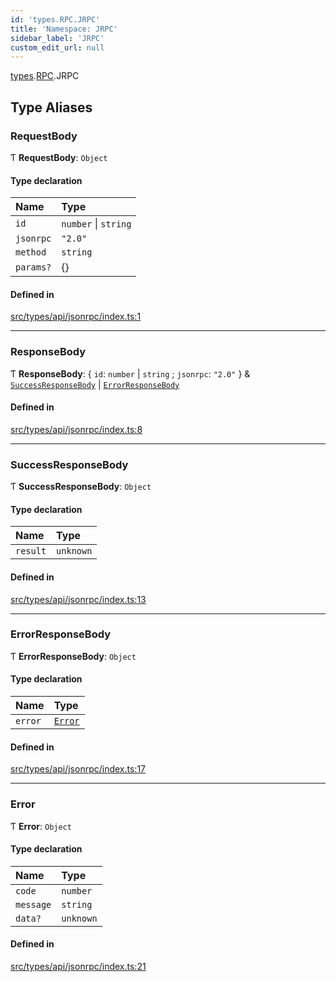 ```yaml
---
id: 'types.RPC.JRPC'
title: 'Namespace: JRPC'
sidebar_label: 'JRPC'
custom_edit_url: null
---
```


[types](types.md).[RPC](types.RPC.md).JRPC

## Type Aliases

### RequestBody

Ƭ **RequestBody**: `Object`

#### Type declaration

| Name      | Type                 |
| :-------- | :------------------- |
| `id`      | `number` \| `string` |
| `jsonrpc` | `"2.0"`              |
| `method`  | `string`             |
| `params?` | {}                   |

#### Defined in

[src/types/api/jsonrpc/index.ts:1](https://github.com/starknet-io/starknet.js/blob/v6.24.1/src/types/api/jsonrpc/index.ts#L1)

---

### ResponseBody

Ƭ **ResponseBody**: \{ `id`: `number` \| `string` ; `jsonrpc`: `"2.0"` } & [`SuccessResponseBody`](types.RPC.JRPC.md#successresponsebody) \| [`ErrorResponseBody`](types.RPC.JRPC.md#errorresponsebody)

#### Defined in

[src/types/api/jsonrpc/index.ts:8](https://github.com/starknet-io/starknet.js/blob/v6.24.1/src/types/api/jsonrpc/index.ts#L8)

---

### SuccessResponseBody

Ƭ **SuccessResponseBody**: `Object`

#### Type declaration

| Name     | Type      |
| :------- | :-------- |
| `result` | `unknown` |

#### Defined in

[src/types/api/jsonrpc/index.ts:13](https://github.com/starknet-io/starknet.js/blob/v6.24.1/src/types/api/jsonrpc/index.ts#L13)

---

### ErrorResponseBody

Ƭ **ErrorResponseBody**: `Object`

#### Type declaration

| Name    | Type                               |
| :------ | :--------------------------------- |
| `error` | [`Error`](types.RPC.JRPC.md#error) |

#### Defined in

[src/types/api/jsonrpc/index.ts:17](https://github.com/starknet-io/starknet.js/blob/v6.24.1/src/types/api/jsonrpc/index.ts#L17)

---

### Error

Ƭ **Error**: `Object`

#### Type declaration

| Name      | Type      |
| :-------- | :-------- |
| `code`    | `number`  |
| `message` | `string`  |
| `data?`   | `unknown` |

#### Defined in

[src/types/api/jsonrpc/index.ts:21](https://github.com/starknet-io/starknet.js/blob/v6.24.1/src/types/api/jsonrpc/index.ts#L21)

